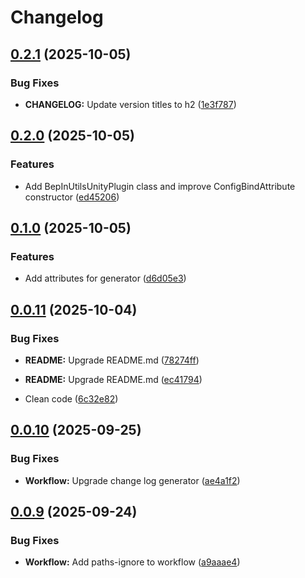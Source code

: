 # Changelog

## [0.2.1](https://github.com/T2PeNBiX99wcoxKv3A4g/BepinEx-Utils/compare/v0.2.0...v0.2.1) (2025-10-05)

### Bug Fixes

* **CHANGELOG:** Update version titles to h2 ([1e3f787](https://github.com/T2PeNBiX99wcoxKv3A4g/BepinEx-Utils/commit/1e3f787c84419ae35f8fe7d33f5c97d0184738d0))

## [0.2.0](https://github.com/T2PeNBiX99wcoxKv3A4g/BepinEx-Utils/compare/v0.1.0...v0.2.0) (2025-10-05)

### Features

* Add BepInUtilsUnityPlugin class and improve ConfigBindAttribute constructor ([ed45206](https://github.com/T2PeNBiX99wcoxKv3A4g/BepinEx-Utils/commit/ed45206c76ec7ff43842d01500bbe4edc9d3770f))

## [0.1.0](https://github.com/T2PeNBiX99wcoxKv3A4g/BepinEx-Utils/compare/v0.0.11...v0.1.0) (2025-10-05)

### Features

* Add attributes for generator ([d6d05e3](https://github.com/T2PeNBiX99wcoxKv3A4g/BepinEx-Utils/commit/d6d05e3c76a761fe28be76c96d218ce6c0b14d11))

## [0.0.11](https://github.com/T2PeNBiX99wcoxKv3A4g/BepinEx-Utils/compare/v0.0.10...v0.0.11) (2025-10-04)

### Bug Fixes

* **README:** Upgrade README.md ([78274ff](https://github.com/T2PeNBiX99wcoxKv3A4g/BepinEx-Utils/commit/78274ffbf7ffc5aecb3890e37b1fdbbbdf46582f))

* **README:** Upgrade README.md ([ec41794](https://github.com/T2PeNBiX99wcoxKv3A4g/BepinEx-Utils/commit/ec417946a258a98110ef85ba7cb1df38d5afb145))

* Clean code ([6c32e82](https://github.com/T2PeNBiX99wcoxKv3A4g/BepinEx-Utils/commit/6c32e8217b7fa5aaed90f8be725872f460dda699))

## [0.0.10](https://github.com/T2PeNBiX99wcoxKv3A4g/BepinEx-Utils/compare/v0.0.9...v0.0.10) (2025-09-25)

### Bug Fixes

* **Workflow:** Upgrade change log generator ([ae4a1f2](https://github.com/T2PeNBiX99wcoxKv3A4g/BepinEx-Utils/commit/ae4a1f27d6f8066e6fe9d73357a4f02b3d5bfd84))

## [0.0.9](https://github.com/T2PeNBiX99wcoxKv3A4g/BepinEx-Utils/compare/v0.0.8...v0.0.9) (2025-09-24)

### Bug Fixes

* **Workflow:** Add paths-ignore to workflow ([a9aaae4](https://github.com/T2PeNBiX99wcoxKv3A4g/BepinEx-Utils/commit/a9aaae45d15b117040937560b737e28342e59937))